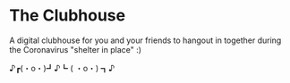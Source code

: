 # The Clubhouse

A digital clubhouse for you and your friends to hangout in together during the Coronavirus "shelter in place" :)

♪┏(・o・)┛♪┗ ( ・o・) ┓♪
